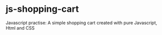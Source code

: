 # js-shopping-cart
Javascript practise: A simple shopping cart created with pure Javascript, Html and CSS
